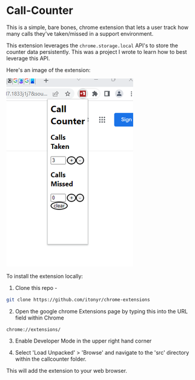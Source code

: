 # Call-Counter

This is a simple, bare bones, chrome extension that lets a user track how many calls they've taken/missed in a support environment. 

This extension leverages the `chrome.storage.local` API's to store the counter data persistently. This was a project I wrote to learn how to best leverage this API. 

Here's an image of the extension: 

![demo image](demo.png)

To install the extension locally: 

1. Clone this repo -

```sh 
git clone https://github.com/itonyr/chrome-extensions
``` 

2. Open the google chrome Extensions page by typing this into the URL field within Chrome
```
chrome://extensions/
```

3. Enable Developer Mode in the upper right hand corner 

4. Select 'Load Unpacked' > 'Browse' and navigate to the 'src' directory within the callcounter folder. 

This will add the extension to your web browser. 